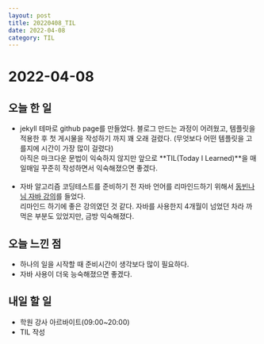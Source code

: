 ```yaml
---
layout: post
title: 20220408_TIL
date: 2022-04-08
category: TIL
---
```


# 2022-04-08

## 오늘 한 일

- jekyll 테마로 github page를 만들었다. 블로그 만드는 과정이 어려웠고, 템플릿을 적용한 후 첫 게시물을 작성하기 까지 꽤 오래 걸렸다. (무엇보다 어떤 템플릿을 고를지에 시간이 가장 많이 걸렸다)<br>아직은 마크다운 문법이 익숙하지 않지만 앞으로 **TIL(Today I Learned)**을 매일매일 꾸준히 작성하면서 익숙해졌으면 좋겠다.
  <br><br>
- 자바 알고리즘 코딩테스트를 준비하기 전 자바 언어를 리마인드하기 위해서 [동빈나님 자바 강의](https://www.youtube.com/watch?v=wjLwmWyItWI&list=PLRx0vPvlEmdBjfCADjCc41aD4G0bmdl4R)를 들었다.<br>리마인드 하기에 좋은 강의였던 것 같다. 자바를 사용한지 4개월이 넘었던 차라 까먹은 부분도 있었지만, 금방 익숙해졌다.

## 오늘 느낀 점

- 하나의 일을 시작할 때 준비시간이 생각보다 많이 필요하다.
- 자바 사용이 더욱 능숙해졌으면 좋겠다.

## 내일 할 일

- 학원 강사 아르바이트(09:00~20:00)
- TIL 작성
